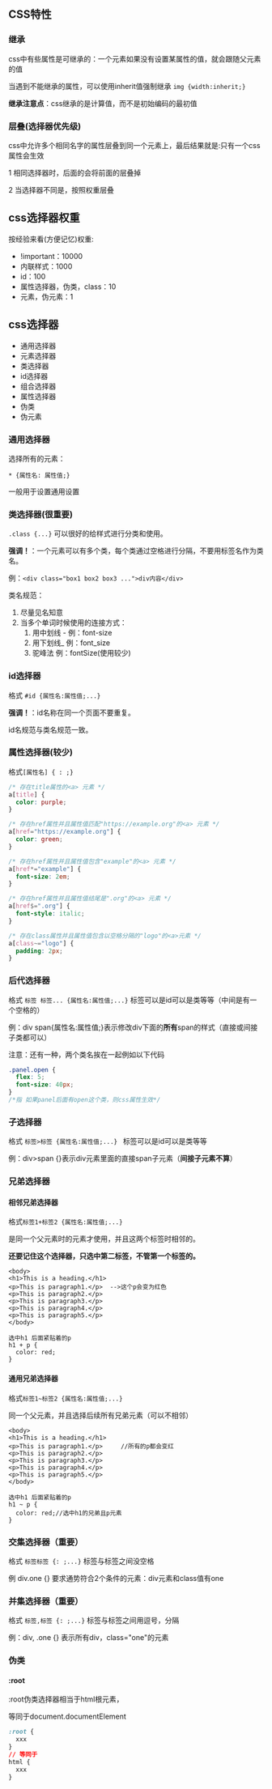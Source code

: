 ## CSS特性

### 继承

css中有些属性是可继承的：一个元素如果没有设置某属性的值，就会跟随父元素的值

当遇到不能继承的属性，可以使用inherit值强制继承 `img {width:inherit;}` 

**继承注意点**：css继承的是计算值，而不是初始编码的最初值



### 层叠(选择器优先级)

css中允许多个相同名字的属性层叠到同一个元素上，最后结果就是:只有一个css属性会生效

1 相同选择器时，后面的会将前面的层叠掉

2 当选择器不同是，按照权重层叠

## css选择器权重

按经验来看(方便记忆)权重:

* !important：10000
* 内联样式：1000
* id：100
* 属性选择器，伪类，class：10
* 元素，伪元素：1



## css选择器

* 通用选择器
* 元素选择器
* 类选择器
* id选择器
* 组合选择器
* 属性选择器
* 伪类
* 伪元素

### 通用选择器

选择所有的元素：

`* {属性名: 属性值;}`

一般用于设置通用设置

### 类选择器(很重要)

`.class {...}` 可以很好的给样式进行分类和使用。

**强调！**：一个元素可以有多个类，每个类通过空格进行分隔，不要用标签名作为类名。

例：`<div class="box1 box2 box3 ...">div内容</div>`

类名规范：

1. 尽量见名知意
2. 当多个单词时候使用的连接方式：
   1. 用中划线 -  例：font-size
   2. 用下划线_ 例：font_size
   3. 驼峰法 例：fontSize(使用较少)

### id选择器

格式 `#id {属性名:属性值;...}`

**强调！**：id名称在同一个页面不要重复。

id名规范与类名规范一致。



### 属性选择器(较少)

格式`[属性名] { : ;}`

```css
/* 存在title属性的<a> 元素 */
a[title] {
  color: purple;
}

/* 存在href属性并且属性值匹配"https://example.org"的<a> 元素 */
a[href="https://example.org"] {
  color: green;
}

/* 存在href属性并且属性值包含"example"的<a> 元素 */
a[href*="example"] {
  font-size: 2em;
}

/* 存在href属性并且属性值结尾是".org"的<a> 元素 */
a[href$=".org"] {
  font-style: italic;
}

/* 存在class属性并且属性值包含以空格分隔的"logo"的<a>元素 */
a[class~="logo"] {
  padding: 2px;
}
```

### 后代选择器

格式 `标签 标签... {属性名:属性值;...}`   标签可以是id可以是类等等（中间是有一个空格的）

例：div span{属性名:属性值;}表示修改div下面的**所有**span的样式（直接或间接子类都可以）

注意：还有一种，两个类名挨在一起例如以下代码

```css
.panel.open {
  flex: 5;
  font-size: 40px;
}
/*指 如果panel后面有open这个类，则css属性生效*/
```



### 子选择器

格式 `标签>标签 {属性名:属性值;...} `   标签可以是id可以是类等等

例：div>span {}表示div元素里面的直接span子元素（**间接子元素不算**）

### 兄弟选择器

#### 相邻兄弟选择器

格式`标签1+标签2 {属性名:属性值;...}`

是同一个父元素时的元素才使用，并且这两个标签时相邻的。

**还要记住这个选择器，只选中第二标签，不管第一个标签的。**

```
<body>
<h1>This is a heading.</h1>
<p>This is paragraph1.</p>  -->这个p会变为红色
<p>This is paragraph2.</p>
<p>This is paragraph3.</p>
<p>This is paragraph4.</p>
<p>This is paragraph5.</p>
</body>

选中h1 后面紧贴着的p
h1 + p {
  color: red;
}
```

#### 通用兄弟选择器

格式`标签1~标签2 {属性名:属性值;...}`

同一个父元素，并且选择后续所有兄弟元素（可以不相邻）

```
<body>
<h1>This is a heading.</h1>
<p>This is paragraph1.</p>     //所有的p都会变红
<p>This is paragraph2.</p>
<p>This is paragraph3.</p>
<p>This is paragraph4.</p>
<p>This is paragraph5.</p>
</body>

选中h1 后面紧贴着的p
h1 ~ p {
  color: red;//选中h1的兄弟且p元素
}
```





### 交集选择器（重要）

格式 `标签标签 {: ;...}` 标签与标签之间没空格

例 div.one {} 要求通势符合2个条件的元素：div元素和class值有one



### 并集选择器（重要）

格式 `标签,标签 {: ;...}`  标签与标签之间用逗号，分隔

例：div, .one {} 表示所有div，class="one"的元素



### 伪类

#### :root

:root伪类选择器相当于html根元素，

等同于document.documentElement

```css
:root {
  xxx
}
// 等同于
html {
  xxx
}
```


